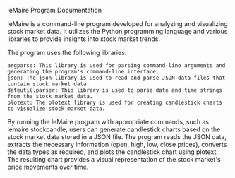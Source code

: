 leMaire Program Documentation

leMaire is a command-line program developed for analyzing and visualizing stock market data. It utilizes the Python programming language and various libraries to provide insights into stock market trends.

The program uses the following libraries:

    argparse: This library is used for parsing command-line arguments and generating the program's command-line interface.
    json: The json library is used to read and parse JSON data files that contain stock market data.
    dateutil.parser: This library is used to parse date and time strings from the stock market data.
    plotext: The plotext library is used for creating candlestick charts to visualize stock market data.

By running the leMaire program with appropriate commands, such as lemaire stockcandle, users can generate candlestick charts based on the stock market data stored in a JSON file. The program reads the JSON data, extracts the necessary information (open, high, low, close prices), converts the data types as required, and plots the candlestick chart using plotext. The resulting chart provides a visual representation of the stock market's price movements over time.
